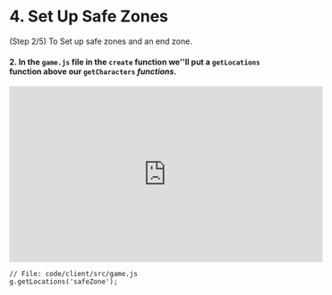 # 4. Set Up Safe Zones
(Step 2/5) To Set up safe zones and an end zone.

#### 2. In the `game.js` file in the `create` function we''ll put a  `getLocations` function **above** our `getCharacters` _functions_.

<iframe width="560" height="315" src="https://www.youtube.com/embed/Tkl6o1Z88P0" frameborder="0" allow="accelerometer; autoplay; clipboard-write; encrypted-media; gyroscope; picture-in-picture" allowfullscreen></iframe><br>

```
// File: code/client/src/game.js
g.getLocations('safeZone');
```